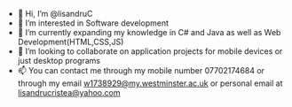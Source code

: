 - 👋 Hi, I’m @lisandruC
- 👀 I’m interested in Software development 
- 🌱 I’m currently expanding my knowledge in C# and Java as well as Web Development(HTML,CSS,JS)
- 💞️ I’m looking to collaborate on application projects for mobile devices or just desktop programs
- 📫 You can contact me through my mobile number 07702174684 or through my email w1738929@my.westminster.ac.uk or personal email at lisandrucristea@yahoo.com

<!---
lisandruC/lisandruC is a ✨ special ✨ repository because its `README.md` (this file) appears on your GitHub profile.
You can click the Preview link to take a look at your changes.
--->
